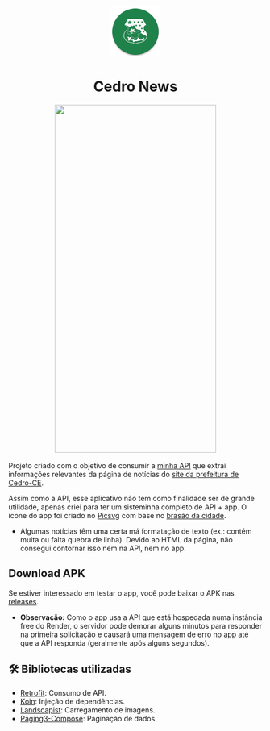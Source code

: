 <p align="center">
  <img src="https://github.com/jsericksk/Cedro-News-App/raw/main/app/src/main/res/mipmap-xxxhdpi/ic_launcher_round.webp" width="100">
</p>
<h1 align="center">
  Cedro News
</h1>

<p align="center">
  <img src="screenshots/demo-00.gif" width="320" height="691" />
</p>

Projeto criado com o objetivo de consumir a [minha API](https://github.com/jsericksk/Cedro-News-Api) que extrai informações relevantes da página de notícias do [site da prefeitura de Cedro-CE](https://cedro.ce.gov.br/informa.php).

Assim como a API, esse aplicativo não tem como finalidade ser de grande utilidade, apenas criei para ter um sisteminha completo de API + app. O ícone do app foi criado no [Picsvg](https://picsvg.com/) com base no [brasão da cidade](https://cedro.ce.gov.br/simbolos.php).

- Algumas notícias têm uma certa má formatação de texto (ex.: contém muita ou falta quebra de linha). Devido ao HTML da página, não consegui contornar isso nem na API, nem no app.

## Download APK

Se estiver interessado em testar o app, você pode baixar o APK nas [releases](https://github.com/jsericksk/Cedro-News-App/releases).
- **Observação:** Como o app usa a API que está hospedada numa instância free do Render, o servidor pode demorar alguns minutos para responder na primeira solicitação e causará uma mensagem de erro no app até que a API responda (geralmente após alguns segundos).

## :hammer_and_wrench: Bibliotecas utilizadas

- [Retrofit](https://github.com/square/retrofit): Consumo de API.
- [Koin](https://github.com/InsertKoinIO/koin): Injeção de dependências.
- [Landscapist](https://github.com/skydoves/landscapist): Carregamento de imagens.
- [Paging3-Compose](https://developer.android.com/topic/libraries/architecture/paging/v3-overview): Paginação de dados.